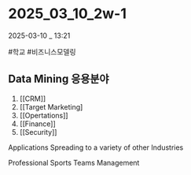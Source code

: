 
# 2025_03_10_2w-1

2025-03-10 _ 13:21

#학교 #비즈니스모델링 

## Data Mining 응용분야

1. [[CRM]]
2. [[Target Marketing]
3. [[Opertations]]
4. [[Finance]]
5. [[Security]]

Applications Spreading to a variety of other Industries

Professional Sports Teams Management


